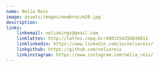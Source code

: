 ```yaml
---
name: Nelia Reis
image: assets/images/membros/m38.jpg
description: 
links:
	linkemail: neliakings@gmail.com
	linklattes: http://lattes.cnpq.br/4003254258836811
	linklinkedin: https://www.linkedin.com/in/neliareis/
	linkgithub: https://github.com/neliareis
	linkinstagram: https://www.instagram.com/nelia_reis/
---
```


